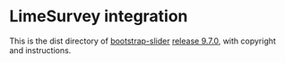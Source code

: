 # LimeSurvey integration

This is the dist directory of [bootstrap-slider](https://github.com/seiyria/bootstrap-slider) [release 9.7.0](https://github.com/seiyria/bootstrap-slider/releases/tag/v9.7.0), with copyright and instructions.


